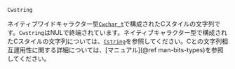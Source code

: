 ```
Cwstring
```

ネイティブワイドキャラクター型[`Cwchar_t`](@ref)で構成されたCスタイルの文字列です。`Cwstring`はNULで終端されています。ネイティブキャラクター型で構成されたCスタイルの文字列については、[`Cstring`](@ref)を参照してください。Cとの文字列相互運用性に関する詳細については、[マニュアル](@ref man-bits-types)を参照してください。
